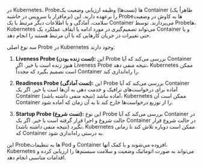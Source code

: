در Kubernetes، Probe‌ها (تست‌ها) وظیفه ارزیابی وضعیت یک Container (ظاهراً یک نرم‌افزار یا سرویس در حاشیه) را برعهده دارند. این Probe‌ها به کاوش در وضعیت سلامت، آمادگی و یا اطلاعات دیگر مرتبط با یک Container می‌پردازند. توسط Probe‌ها، Kubernetes می‌تواند تصمیم‌گیری در مورد ادامه یا ایقاف عملکرد یک Container و یا حتی تغییرات در جریان کارهایی که با آن مرتبط هستند را انجام دهد.

سه نوع اصلی Probe در Kubernetes وجود دارند:

1. **Liveness Probe (تست زنده بودن):** این Probe بررسی می‌کند که آیا Container هنوز زنده است یا خیر. اگر Liveness Probe نتیجه منفی دهد، Kubernetes ممکن است تصمیم بگیرد که مجدداً Container را راه‌اندازی کند.

2. **Readiness Probe (تست آمادگی):** این Probe بررسی می‌کند که آیا Container آماده برای درخواست‌های ترافیک و خدمت دهی به آن‌ها است یا خیر. اگر یک Container آماده نباشد (نتیجه منفی داشته باشد)، Kubernetes ممکن است آن Container را از توزیع درخواست‌ها خارج کند تا به آن زمان که آماده شود.

3. **Startup Probe (تست شروع):** این نوع Probe بررسی می‌کند که آیا Container در حالت شروع و اجرا قرار گرفته است یا خیر. اگر یک Container در حالت شروع قرار نگیرد (نتیجه منفی داشته باشد)، Kubernetes ممکن است دوباره تلاش کند تا زمانی که Container به درستی راه‌اندازی شود.

این Probe‌ها به تنظیمات Pod و Container افزوده می‌شوند و با کمک آنها، Kubernetes می‌تواند به صورت اتوماتیک وضعیت و سلامت سیستم‌ها را ارزیابی کرده و اقدامات مناسبی انجام دهد.
